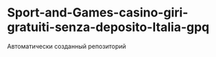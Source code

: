 # Sport-and-Games-casino-giri-gratuiti-senza-deposito-Italia-gpq
Автоматически созданный репозиторий
